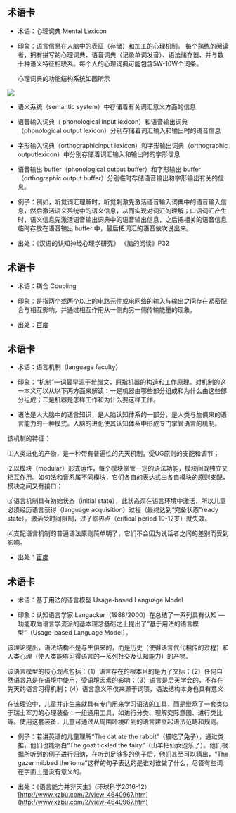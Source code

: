 术语卡
-


- 术语：心理词典 Mental Lexicon



- 印象：语言信息在人脑中的表征（存储）和加工的心理机制。
 每个熟练的阅读者，拥有拼写的心理词典、语音词典（记录单词发音）、语法储存器、并与数十种语义特征相联系。每个人的心理词典可能包含5W-10W个词条。

    心理词典的功能结构系统如图所示

![](http://upload-images.jianshu.io/upload_images/6285486-8a79778b0169f00d.jpg?imageMogr2/auto-orient/strip%7CimageView2/2/w/1240)


- 语义系统（semantic system）中存储着有关词汇意义方面的信息
- 语音输入词典（ phonological input lexicon）和语音输出词典（phonological output lexicon）分别存储着词汇输入和输出时的语音信息
- 字形输入词典（orthographicinput lexicon）和字形输出词典（orthographic outputlexicon）中分别存储着词汇输入和输出时的字形信息
- 语音输出 buffer（phonological output buffer）和字形输出 buffer（orthographic output buffer）分别临时存储语音输出和字形输出有关的信息。

- 例子：例如，听觉词汇理解时，听觉刺激先激活语音输入词典中的语音输入信息，然后激活语义系统中的语义信息，从而实现对词汇的理解；口语词汇产生时，语义信息先激活语音输出词典中的语音输出信息，之后把相关的语音信息临时存放在语音输出 buffer 中，最后把词汇的语音依次说出来。

- 出处：《汉语的认知神经心理学研究》  《脑的阅读》P32

术语卡
-
- 术语：耦合 Coupling

- 印象：是指两个或两个以上的电路元件或电网络的输入与输出之间存在紧密配合与相互影响，并通过相互作用从一侧向另一侧传输能量的现象。

- 出处：[百度](https://baike.so.com/doc/993226-1049971.html)

术语卡
- 


- 术语：语言机制（language faculty）

- 印象：“机制”一词最早源于希腊文，原指机器的构造和工作原理。对机制的这一本义可以从以下两方面来解读：一是机器由哪些部分组成和为什么由这些部分组成；二是机器是怎样工作和为什么要这样工作。

- 语法是人大脑中的语言知识，是人脑认知体系的一部分，是人类与生俱来的语言能力的一种模式。人脑的进化使其认知体系中形成专门掌管语言的机制。

该机制的特征：
  
⑴人类进化的产物，是一种带有普遍性的先天机制，受UG原则的支配和调节；

⑵以模块（modular）形式运作，每个模块掌管一定的语法功能，模块间既独立又相互作用。如句法和音系属不同模块，它们各自的表达式由各自模块的原则支配，模块之间又有接口；

⑶语言机制具有初始状态（initial state），此状态须在语言环境中激活，所以儿童必须经历语言获得（language acquisition）过程（最终达到“完备状态”ready state）。激活受时间限制，过了临界点（critical period 10-12岁）就失效。

⑷支配语言机制的普遍语法原则简单明了，它们不会因为说话者之间的差别而受到影响。



- 出处：[百度](https://baike.baidu.com/item/%E8%AF%AD%E8%A8%80%E6%9C%BA%E5%88%B6/11036294)

术语卡
-


- 术语：基于用法的语言模型  Usage-based Language Model



- 印象：认知语言学家 Langacker（1988/2000）在总结了一系列具有认知 — 功能取向语言学流派的基本理念基础之上提出了“基于用法的语言模型”（Usage-based Language Model）。

该理论提出，语法结构不是与生俱来的，而是历史（使得语言代代相传的过程）和人类心理（使人类能够习得语言的一系列社交及认知能力）的产物。

该语言模型的核心观点包括：（1）语言存在的根本目的是为了交际；（2）任何自然语言总是在语境中使用，受语境因素的影响；（3）语言是后天学会的，不存在先天的语言习得机制；（4）语言意义不仅来源于词项，语法结构本身也具有意义

在该理论中，儿童并非生来就具有专门用来学习语法的工具，而是继承了一套类似于瑞士军刀的心理装备：一组通用工具，如进行分类、理解交际意图、进行类比等。使用这套装备，儿童可通过从周围环境听到的语言建立起语法范畴和规则。

- 例子：若讲英语的儿童理解“The cat ate the rabbit”（猫吃了兔子），通过类推，他们也能明白“The goat tickled the fairy”（山羊把仙女逗乐了）。他们根据所听到的例子进行归纳，在听到足够多的例子后，他们甚至可以猜出，“The gazer mibbed the toma”这样的句子表达的是谁对谁做了什么，尽管有些词在字面上是没有意义的。


- 出处：《语言能力并非天生》(环球科学2016-12） [http://www.xzbu.com/2/view-4640967.htm](http://www.xzbu.com/2/view-4640967.htm)
